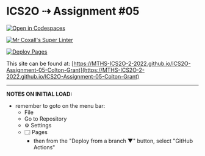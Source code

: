 # ICS2O ⇢ Assignment #05

[![Open in Codespaces](https://classroom.github.com/assets/launch-codespace-7f7980b617ed060a017424585567c406b6ee15c891e84e1186181d67ecf80aa0.svg)](https://classroom.github.com/open-in-codespaces?assignment_repo_id=11221413)

[![Mr Coxall's Super Linter](https://github.com/MTHS-ICS2O-2-2022/ICS2O-Assignment-05-Colton-Grant/workflows/Mr%20Coxall's%20Super%20Linter/badge.svg)](https://github.com/MTHS-ICS2O-2-2022/ICS2O-Assignment-05-Colton-Grant/actions)

[![Deploy Pages](https://github.com/MTHS-ICS2O-2-2022/ICS2O-Assignment-05-Colton-Grant/workflows/Deploy%20Pages/badge.svg)](https://github.com/MTHS-ICS2O-2-2022/ICS2O-Assignment-05-Colton-Grant/actions)

This site can be found at: [https://MTHS-ICS2O-2-2022.github.io/ICS2O-Assignment-05-Colton-Grant](https://MTHS-ICS2O-2-2022.github.io/ICS2O-Assignment-05-Colton-Grant)

---

**NOTES ON INITIAL LOAD:**
- remember to goto on the menu bar:
  - File
  - Go to Repository
  - ⚙ Settings
  - 🗔 Pages
    - then from the "Deploy from a branch ▼" button, select "GitHub Actions"

